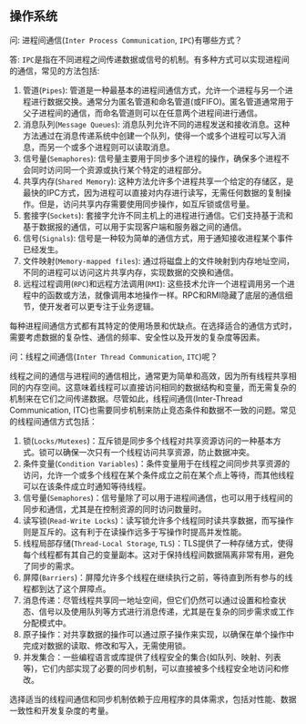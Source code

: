 ## 操作系统

问: 进程间通信(`Inter Process Communication`, `IPC`)有哪些方式？

答: `IPC`是指在不同进程之间传递数据或信号的机制。有多种方式可以实现进程间的通信，常见的方法包括: 

1. 管道(`Pipes`): 管道是一种最基本的进程间通信方式，允许一个进程与另一个进程进行数据交换。通常分为匿名管道和命名管道(或FIFO)。匿名管道通常用于父子进程间的通信，而命名管道则可以在任意两个进程间进行通信。
2. 消息队列(`Message Queues`): 消息队列允许不同的进程发送和接收消息。这种方法通过在消息传递系统中创建一个队列，使得一个或多个进程可以写入消息，而另一个或多个进程则可以读取消息。
3. 信号量(`Semaphores`): 信号量主要用于同步多个进程的操作，确保多个进程不会同时访问同一个资源或执行某个特定的进程部分。
4. 共享内存(`Shared Memory`): 这种方法允许多个进程共享一个给定的存储区，是最快的IPC方式，因为进程可以直接对内存进行读写，无需任何数据的复制操作。但是，访问共享内存需要使用同步操作，如互斥锁或信号量。
5. 套接字(`Sockets`): 套接字允许不同主机上的进程进行通信。它们支持基于流和基于数据报的通信，可以用于实现客户端和服务器之间的通信。
6. 信号(`Signals`): 信号是一种较为简单的通信方式，用于通知接收进程某个事件已经发生。
7. 文件映射(`Memory-mapped files`): 通过将磁盘上的文件映射到内存地址空间，不同的进程可以访问这片共享内存，实现数据的交换和通信。
8. 远程过程调用(`RPC`)和远程方法调用(`RMI`): 这些技术允许一个进程调用另一个进程中的函数或方法，就像调用本地操作一样。RPC和RMI隐藏了底层的通信细节，使开发者可以更专注于业务逻辑。

每种进程间通信方式都有其特定的使用场景和优缺点。在选择适合的通信方式时，需要考虑数据的复杂性、通信的频率、安全性以及开发的复杂度等因素。

问：线程之间通信(`Inter Thread Communication`, `ITC`)呢？

线程之间的通信与进程间的通信相比，通常更为简单和高效，因为所有线程共享相同的内存空间。这意味着线程可以直接访问相同的数据结构和变量，而无需复杂的机制来在它们之间传递数据。尽管如此，线程间通信(Inter-Thread Communication, ITC)也需要同步机制来防止竞态条件和数据不一致的问题。常见的线程间通信方式包括：

1. 锁(`Locks/Mutexes`)：互斥锁是同步多个线程对共享资源访问的一种基本方式。锁可以确保一次只有一个线程访问共享资源，防止数据冲突。
2. 条件变量(`Condition Variables`)：条件变量用于在线程之间同步共享资源的访问，允许一个或多个线程在某个条件成立之前在某个点上等待，而其他线程可以在该条件成立时通知等待线程。
3. 信号量(`Semaphores`)：信号量除了可以用于进程间通信，也可以用于线程间的同步和通信，尤其是在控制资源的同时访问数量时。
4. 读写锁(`Read-Write Locks`)：读写锁允许多个线程同时读共享数据，而写操作则是互斥的。这有利于在读操作远多于写操作时提高并发性能。
5. 线程局部存储(`Thread-Local Storage`, `TLS`)：TLS提供了一种存储方式，使得每个线程都有其自己的变量副本。这对于保持线程间数据隔离非常有用，避免了同步的需求。
6. 屏障(`Barriers`)：屏障允许多个线程在继续执行之前，等待直到所有参与的线程都到达了这个屏障点。
7. 消息传递：尽管线程共享同一地址空间，但它们仍然可以通过设置和检查状态、信号以及使用队列等方式进行消息传递，尤其是在复杂的同步需求或工作分配模式中。
8. 原子操作：对共享数据的操作可以通过原子操作来实现，以确保在单个操作中完成对数据的读取、修改和写入，无需使用锁。
9. 并发集合：一些编程语言或库提供了线程安全的集合(如队列、映射、列表等)，它们内部实现了必要的同步机制，可以直接被多个线程安全地访问和修改。

选择适当的线程间通信和同步机制依赖于应用程序的具体需求，包括对性能、数据一致性和开发复杂度的考量。
